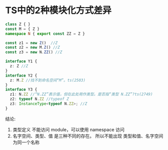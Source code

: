 # TS中的2种模块化方式差异
<!-- @Date: 2022年1月13日 -->

```ts
class Z { }
const M = { Z }
namespace N { export const ZZ = Z }

const z1 = new Z()  //Z
const z2 = new M.Z() //Z
const z3 = new N.ZZ() //Z

interface Y1 {
  z: Z //Z
}
interface Y2 {
  z: M.Z //找不到命名空间“M”。ts(2503)
}
interface Y3 {
  z1: N.ZZ //“N.ZZ”表示值，但在此处用作类型。是否指“类型 N.ZZ”?ts(2749)
  z2: typeof N.ZZ //typeof Z
  z3: InstanceType<typeof N.ZZ>; //Z
}
```

结论:

1. 类型定义 不能访问 module，可以使用 namespace 访问
2. 名字空间、类型、值  是三种不同的存在。 所以不能出现 类型和值、名字空间 为同一个名称